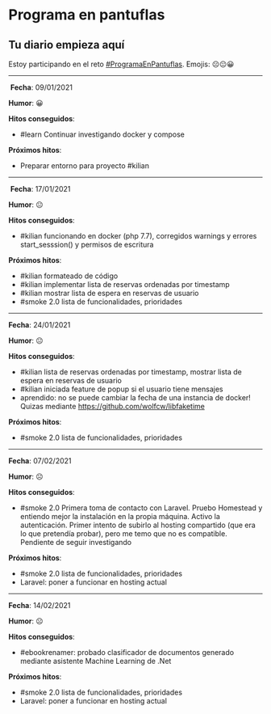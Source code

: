 # **Programa en pantuflas**

## **Tu diario empieza aquí**
 
Estoy participando en el reto [#ProgramaEnPantuflas](https://github.com/delineas/reto-programa-en-pantuflas). Emojis: ☹️😐😀

---
​
**Fecha**: 09/01/2021

**Humor**: 😀

**Hitos conseguidos**:

- #learn Continuar investigando docker y compose

**Próximos hitos**:

- Preparar entorno para proyecto #kilian

---

​
**Fecha**:  17/01/2021

**Humor**: 😐

**Hitos conseguidos**:

- #kilian funcionando en docker (php 7.7), corregidos warnings y errores start_sesssion() y permisos de escritura

**Próximos hitos**:

- #kilian formateado de código
- #kilian implementar lista de reservas ordenadas por timestamp
- #kilian mostrar lista de espera en reservas de usuario
- #smoke 2.0 lista de funcionalidades, prioridades

---


**Fecha**:  24/01/2021

**Humor**: 😐

**Hitos conseguidos**:

- #kilian lista de reservas ordenadas por timestamp, mostrar lista de espera en reservas de usuario
- #kilian iniciada feature de  popup si el usuario tiene mensajes
- aprendido: no se puede cambiar la fecha de una instancia de docker! Quizas mediante https://github.com/wolfcw/libfaketime

**Próximos hitos**:

- #smoke 2.0 lista de funcionalidades, prioridades

---

**Fecha**:  07/02/2021

**Humor**: ☹️

**Hitos conseguidos**:

- #smoke 2.0 Primera toma de contacto con Laravel. Pruebo Homestead y entiendo mejor la instalación en la propia máquina. Activo la autenticación. Primer intento de subirlo al hosting compartido (que era lo que pretendía probar), pero me temo que no es compatible. Pendiente de seguir investigando

**Próximos hitos**:

- #smoke 2.0 lista de funcionalidades, prioridades
- Laravel: poner a funcionar en hosting actual

---

**Fecha**:  14/02/2021

**Humor**: ☹️

**Hitos conseguidos**:

- #ebookrenamer: probado clasificador de documentos generado mediante asistente Machine Learning de .Net 

**Próximos hitos**:

- #smoke 2.0 lista de funcionalidades, prioridades
- Laravel: poner a funcionar en hosting actual
